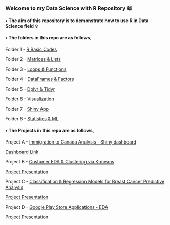 ### Welcome to my Data Science with R Repository :smile:
#### • The aim of this repository is to demonstrate how to use R in Data Science field :bulb:
#### • The folders in this repo are as follows,
 
Folder 1 - [R Basic Codes](https://github.com/KAFSALAH/DataScience_R/tree/main/Basic%20Codes)

Folder 2 - [Matrices & Lists](https://github.com/KAFSALAH/DataScience_R/tree/main/Matrices%20%26%20Lists)

Folder 3 - [Loops & Functions](https://github.com/KAFSALAH/DataScience_R/tree/main/Loops%20and%20Function)

Folder 4 - [DataFrames & Factors](https://github.com/KAFSALAH/DataScience_R/tree/main/Data%20Frames%20and%20Factors)

Folder 5 - [Dplyr & Tidyr](https://github.com/KAFSALAH/DataScience_R/tree/main/Dplyr%20%26%20Tidyr)

Folder 6 - [Visualization](https://github.com/KAFSALAH/DataScience_R/tree/main/Visualization)

Folder 7 - [Shiny App](https://github.com/KAFSALAH/DataScience_R/tree/main/Shiny_app)

Folder 8 - [Statistics & ML](https://github.com/KAFSALAH/DataScience_R/tree/main/Statistics%20and%20ML)

#### • The Projects in this repo are as follows,

Project A - [Immigration to Canada Analysis - Shiny dashboard](https://github.com/KAFSALAH/DataScience_R/blob/main/DS_Projects/IMMIGRATION%20TO%20CANADA%20-%20SHINY%20-%20FINAL%20VERSION.R)

[Dashboard Link](https://kafsalah.shinyapps.io/Immigration_To_Canada/?_ga=2.56736621.633928657.1643000616-1855809189.1643000616)


Project B - [Customer EDA & Clustering via K-means](https://github.com/KAFSALAH/DataScience_R/blob/main/DS_Projects/Customers%20Clustering.Rmd)

[Project Presentation](https://rpubs.com/KAFSALAH/922227)

Project C - [Classification & Regression Models for Breast Cancer Predictive Analysis](https://github.com/KAFSALAH/DataScience_R/blob/main/DS_Projects/R%20-%20Project%20-%20Final%20Run.Rmd)

[Project Presentation](https://rpubs.com/KAFSALAH/856917)

Project D - [Google Play Store Applications - EDA](https://github.com/KAFSALAH/DataScience_R/blob/main/DS_Projects/Google%20Play%20Store%20Applications.Rmd)

[Project Presentation](https://rpubs.com/KAFSALAH/855619)
